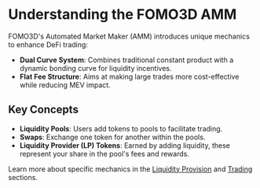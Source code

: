 # Understanding the FOMO3D AMM

FOMO3D's Automated Market Maker (AMM) introduces unique mechanics to enhance DeFi trading:

- **Dual Curve System**: Combines traditional constant product with a dynamic bonding curve for liquidity incentives.
- **Flat Fee Structure**: Aims at making large trades more cost-effective while reducing MEV impact.

## Key Concepts

- **Liquidity Pools**: Users add tokens to pools to facilitate trading.
- **Swaps**: Exchange one token for another within the pools.
- **Liquidity Provider (LP) Tokens**: Earned by adding liquidity, these represent your share in the pool's fees and rewards.

Learn more about specific mechanics in the [Liquidity Provision](liquidity-provision.md) and [Trading](trading-on-fomo3d.md) sections.